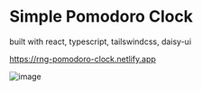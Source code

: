 # Simple Pomodoro Clock
built with react, typescript, tailswindcss, daisy-ui

https://rng-pomodoro-clock.netlify.app

![image](https://user-images.githubusercontent.com/74542/120240802-6f361980-c22f-11eb-989b-397dac188db3.png)
